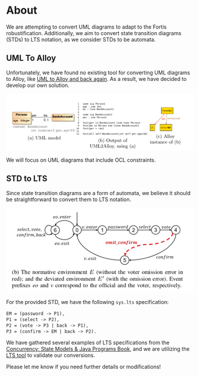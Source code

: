 # About

We are attempting to convert UML diagrams to adapt to the Fortis robustification. Additionally, we aim to convert state transition diagrams (STDs) to LTS notation, as we consider STDs to be automata.

## UML To Alloy

Unfortunately, we have found no existing tool for converting UML diagrams to Alloy, like [UML to Alloy and back again](https://link.springer.com/chapter/10.1007/978-3-642-12261-3_16). As a result, we have decided to develop our own solution.

![](misc/uml-to-alloy.png)

We will focus on UML diagrams that include OCL constraints.

## STD to LTS

Since state transition diagrams are a form of automata, we believe it should be straightforward to convert them to LTS notation.

![](misc/voting-std.png)

For the provided STD, we have the following `sys.lts` specification:

```LTS
EM = (password -> P1),
P1 = (select -> P2),
P2 = (vote -> P3 | back -> P1),
P3 = (confirm -> EM | back -> P2).
```

We have gathered several examples of LTS specifications from the [Concurrency: State Models & Java Programs Book](https://www.doc.ic.ac.uk/ltsa/samples/), and we are utilizing the [LTS tool](https://github.com/yylonly/LTSA) to validate our conversions.

Please let me know if you need further details or modifications!
